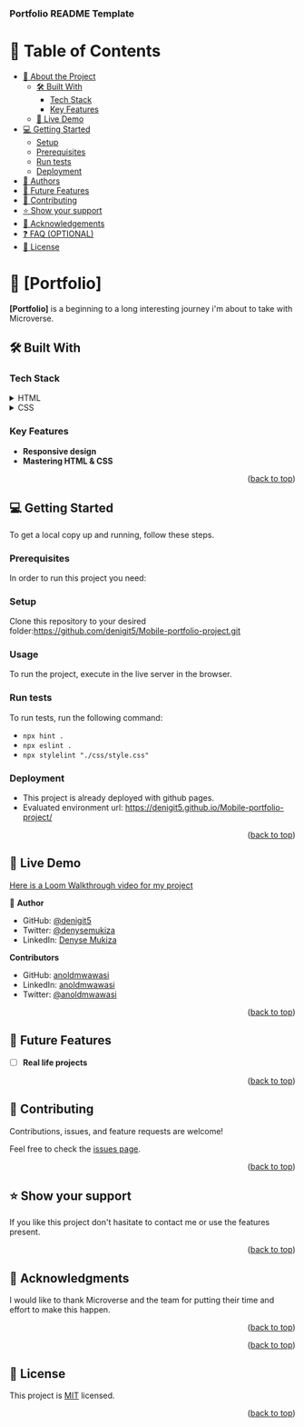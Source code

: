 <a name="readme-top"></a>

  <h3><b>Portfolio README Template</b></h3>

</div>

# 📗 Table of Contents

- [📖 About the Project](#about-project)
  - [🛠 Built With](#built-with)
    - [Tech Stack](#tech-stack)
    - [Key Features](#key-features)
  - [🚀 Live Demo](#live-demo)
- [💻 Getting Started](#getting-started)
  - [Setup](#setup)
  - [Prerequisites](#prerequisites)
  - [Run tests](#run-tests)
  - [Deployment](#triangular_flag_on_post-deployment)
- [👥 Authors](#authors)
- [🔭 Future Features](#future-features)
- [🤝 Contributing](#contributing)
- [⭐️ Show your support](#support)
- [🙏 Acknowledgements](#acknowledgements)
- [❓ FAQ (OPTIONAL)](#faq)
- [📝 License](#license)

# 📖 [Portfolio] <a name="about-project"></a>

**[Portfolio]** is a beginning to a long interesting journey i'm about to take with Microverse.

## 🛠 Built With <a name="built-with"></a>

### Tech Stack <a name="tech-stack"></a>

<details>
  <summary>HTML</summary>
  <ul>
    <li>HTML</li>
  </ul>
</details>

<details>
  <summary>CSS</summary>
  <ul>
    <li>CSS</a></li>
  </ul>
</details>




### Key Features <a name="key-features"></a>


- **Responsive design**
- **Mastering HTML & CSS**

<p align="right">(<a href="#readme-top">back to top</a>)</p>

## 💻 Getting Started <a name="getting-started"></a>
To get a local copy up and running, follow these steps.

### Prerequisites

In order to run this project you need:


### Setup

Clone this repository to your desired folder:https://github.com/denigit5/Mobile-portfolio-project.git



### Usage

To run the project, execute in the live server in the browser.


### Run tests
To run tests, run the following command:
- `npx hint .`
- `npx eslint .`
- `npx stylelint "./css/style.css"`


### Deployment

- This project is already deployed with github pages.
- Evaluated environment url: https://denigit5.github.io/Mobile-portfolio-project/


<p align="right">(<a href="#readme-top">back to top</a>)</p>

## 🚀 Live Demo <a name="live-demo"></a>

<a href="https://www.loom.com/share/9a981ab31f914af1a809b96aa326c91d"> Here is a Loom Walkthrough video for my project </a>

👤 **Author**

- GitHub: [@denigit5](https://github.com/denigit5)
- Twitter: [@denysemukiza](https://twitter.com/denyse_mukiza)
- LinkedIn: [Denyse Mukiza](https://www.linkedin.com/in/denyse-mukiza-92a1b0228/)

**Contributors**

- GitHub: [anoldmwawasi](https://www.linkedin.com/in/anold-mwawasi)
- LinkedIn: [anoldmwawasi](https://www.linkedin.com/in/anold-mwawasi)
- Twitter: [@anoldmwawasi](https://github.com/MPDADDY)


<p align="right">(<a href="#readme-top">back to top</a>)</p>

## 🔭 Future Features <a name="future-features"></a>

- [ ] **Real life projects**

<p align="right">(<a href="#readme-top">back to top</a>)</p>


## 🤝 Contributing <a name="contributing"></a>

Contributions, issues, and feature requests are welcome!

Feel free to check the [issues page](../../issues/).

<p align="right">(<a href="#readme-top">back to top</a>)</p>


## ⭐️ Show your support <a name="support"></a>


If you like this project don't hasitate to contact me or use the features present.

<p align="right">(<a href="#readme-top">back to top</a>)</p>

<!-- ACKNOWLEDGEMENTS -->

## 🙏 Acknowledgments <a name="acknowledgements"></a>


I would like to thank Microverse and the team for putting their time and effort to make this happen.

<p align="right">(<a href="#readme-top">back to top</a>)</p>

<p align="right">(<a href="#readme-top">back to top</a>)</p>

## 📝 License <a name="license"></a>

This project is [MIT](./LICENSE) licensed.
<p align="right">(<a href="#readme-top">back to top</a>)</p>
